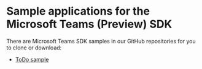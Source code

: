 ﻿# Sample applications for the Microsoft Teams (Preview) SDK

There are Microsoft Teams SDK samples in our GitHub repositories for you to clone or download:

* [ToDo sample](https://github.com/OfficeDev/microsoft-teams-sample-todo )
